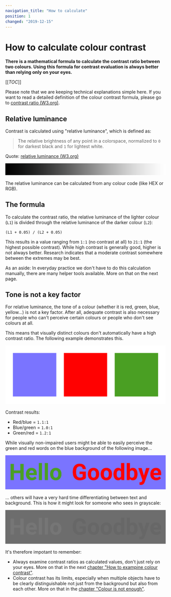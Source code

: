 ```yaml
---
navigation_title: "How to calculate"
position: 1
changed: "2019-12-15"
---
```


# How to calculate colour contrast

**There is a mathematical formula to calculate the contrast ratio between two colours. Using this formula for contrast evaluation is always better than relying only on your eyes.**

[[_TOC_]]

Please note that we are keeping technical explanations simple here. If you want to read a detailed definition of the colour contrast formula, please go to [contrast ratio (W3.org)](https://www.w3.org/TR/WCAG20/#contrast-ratiodef).

## Relative luminance

Contrast is calculated using "relative luminance", which is defined as:

> The relative brightness of any point in a colorspace, normalized to `0` for darkest black and `1` for lightest white.

Quote: [relative luminance (W3.org)](https://www.w3.org/TR/WCAG20/#relativeluminancedef)

![Relative luminance gradient](_media/relative-luminance-gradient.png)

The relative luminance can be calculated from any colour code (like HEX or RGB).

## The formula

To calculate the contrast ratio, the relative luminance of the lighter colour (`L1`) is divided through the relative luminance of the darker colour (`L2`):

    (L1 + 0.05) / (L2 + 0.05)

This results in a value ranging from `1:1` (no contrast at all) to `21:1` (the highest possible contrast). While high contrast is generally good, higher is not always better. Research indicates that a moderate contrast somewhere between the extremes may be best.

As an aside: In everyday practice we don't have to do this calculation manually, there are many helper tools available. More on that on the next page.

## Tone is not a key factor

For relative luminance, the tone of a colour (whether it is red, green, blue, yellow...) is not a key factor. After all, adequate contrast is also necessary for people who can't perceive certain colours or people who don't see colours at all.

This means that visually distinct colours don't automatically have a high contrast ratio. The following example demonstrates this.

![Colour tiles in the colours blue, red and green](_media/three-colours-tiles.png)

Contrast results:

- Red/blue = `1.1:1`
- Blue/green = `1.0:1`
- Green/red = `1.2:1`

While visually non-impaired users might be able to easily perceive the green and red words on the blue background of the following image...

![The words "Hello" in green and "Goodbye" in red written on a blue background](_media/three-colours-words.png)

... others will have a very hard time differentiating between text and background. This is how it might look for someone who sees in grayscale:

![The same picture with the words "Hello" and "Goodbye" but in grayscale](_media/three-colours-words-grayscale.png)

It's therefore impotant to remember:
- Always examine contrast ratios as calculated values, don't just rely on your eyes. More on that in the next [chapter "How to exampine colour contrast"](/knowledge/colours-and-contrast/how-to-examine/).
- Colour contrast has its limits, especially when multiple objects have to be clearly distinguishable not just from the background but also from each other. More on that in the [chapter "Colour is not enough"](/knowledge/colours-and-contrast/colour-is-not-enough/).
